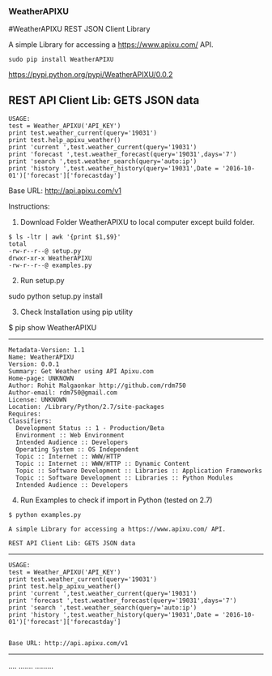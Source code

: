 ### WeatherAPIXU
#WeatherAPIXU REST JSON Client Library 

A simple Library for accessing a https://www.apixu.com/ API.
```
sudo pip install WeatherAPIXU
```
https://pypi.python.org/pypi/WeatherAPIXU/0.0.2


REST API Client Lib: GETS JSON data
------------
```
USAGE:
test = Weather_APIXU('API_KEY')
print test.weather_current(query='19031')
print test.help_apixu_weather()
print 'current ',test.weather_current(query='19031')
print 'forecast ',test.weather_forecast(query='19031',days='7')
print 'search ',test.weather_search(query='auto:ip')
print 'history ',test.weather_history(query='19031',Date = '2016-10-01')['forecast']['forecastday']
```

Base URL: http://api.apixu.com/v1

Instructions:

1. Download Folder WeatherAPIXU to local computer except build folder.

```
$ ls -ltr | awk '{print $1,$9}'
total 
-rw-r--r--@ setup.py
drwxr-xr-x WeatherAPIXU
-rw-r--r--@ examples.py
```

2. Run setup.py

sudo python setup.py install

3. Check Installation using pip utility

$ pip show WeatherAPIXU

---
```
Metadata-Version: 1.1
Name: WeatherAPIXU
Version: 0.0.1
Summary: Get Weather using API Apixu.com
Home-page: UNKNOWN
Author: Rohit Malgaonkar http://github.com/rdm750
Author-email: rdm750@gmail.com
License: UNKNOWN
Location: /Library/Python/2.7/site-packages
Requires: 
Classifiers:
  Development Status :: 1 - Production/Beta
  Environment :: Web Environment
  Intended Audience :: Developers
  Operating System :: OS Independent
  Topic :: Internet :: WWW/HTTP
  Topic :: Internet :: WWW/HTTP :: Dynamic Content
  Topic :: Software Development :: Libraries :: Application Frameworks
  Topic :: Software Development :: Libraries :: Python Modules
  Intended Audience :: Developers
```

4. Run Examples to check if import in Python (tested on 2.7)

```
$ python examples.py

A simple Library for accessing a https://www.apixu.com/ API. 

REST API Client Lib: GETS JSON data

```

------------

```
USAGE:
test = Weather_APIXU('API_KEY')
print test.weather_current(query='19031')
print test.help_apixu_weather()
print 'current ',test.weather_current(query='19031')
print 'forecast ',test.weather_forecast(query='19031',days='7')
print 'search ',test.weather_search(query='auto:ip')
print 'history ',test.weather_history(query='19031',Date = '2016-10-01')['forecast']['forecastday']


Base URL: http://api.apixu.com/v1

```

-------------

....
.......
.........

